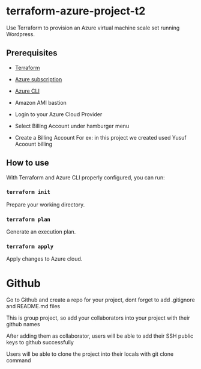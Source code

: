 # terraform-azure-project-t2

Use Terraform to provision an Azure virtual machine scale set running Wordpress.


## Prerequisites

* [Terraform](https://www.terraform.io)
* [Azure subscription](https://azure.microsoft.com/en-us/free)
* [Azure CLI](https://docs.microsoft.com/en-us/cli/azure/install-azure-cli)

* Amazon AMI bastion
* Login to your Azure Cloud Provider  
* Select Billing Account under hamburger menu 
* Create a Billing Account For ex: in this project we created  used Yusuf Acoount billing



## How to use

With Terraform and Azure CLI properly configured, you can run:

### `terraform init`

Prepare your working directory.

### `terraform plan`

Generate an execution plan.

### `terraform apply`

Apply changes to Azure cloud.



# Github 

Go to Github and create a repo for your project, dont forget to add .gitignore and README.md files 

This is group project, so add your collaborators into your project with their github names 

After adding them as collaborator, users will be able to add their SSH public keys to github successfully 

Users will be able to clone the project into their locals with git clone command 

